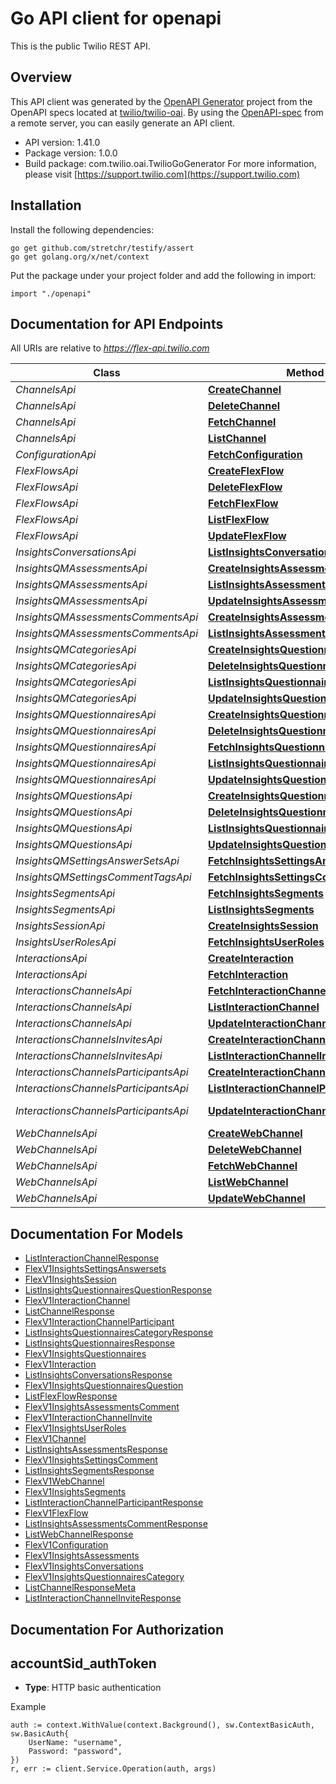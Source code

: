 # Go API client for openapi

This is the public Twilio REST API.

## Overview
This API client was generated by the [OpenAPI Generator](https://openapi-generator.tech) project from the OpenAPI specs located at [twilio/twilio-oai](https://github.com/twilio/twilio-oai/tree/main/spec).  By using the [OpenAPI-spec](https://www.openapis.org/) from a remote server, you can easily generate an API client.

- API version: 1.41.0
- Package version: 1.0.0
- Build package: com.twilio.oai.TwilioGoGenerator
For more information, please visit [https://support.twilio.com](https://support.twilio.com)

## Installation

Install the following dependencies:

```shell
go get github.com/stretchr/testify/assert
go get golang.org/x/net/context
```

Put the package under your project folder and add the following in import:

```golang
import "./openapi"
```

## Documentation for API Endpoints

All URIs are relative to *https://flex-api.twilio.com*

Class | Method | HTTP request | Description
------------ | ------------- | ------------- | -------------
*ChannelsApi* | [**CreateChannel**](docs/ChannelsApi.md#createchannel) | **Post** /v1/Channels | 
*ChannelsApi* | [**DeleteChannel**](docs/ChannelsApi.md#deletechannel) | **Delete** /v1/Channels/{Sid} | 
*ChannelsApi* | [**FetchChannel**](docs/ChannelsApi.md#fetchchannel) | **Get** /v1/Channels/{Sid} | 
*ChannelsApi* | [**ListChannel**](docs/ChannelsApi.md#listchannel) | **Get** /v1/Channels | 
*ConfigurationApi* | [**FetchConfiguration**](docs/ConfigurationApi.md#fetchconfiguration) | **Get** /v1/Configuration | 
*FlexFlowsApi* | [**CreateFlexFlow**](docs/FlexFlowsApi.md#createflexflow) | **Post** /v1/FlexFlows | 
*FlexFlowsApi* | [**DeleteFlexFlow**](docs/FlexFlowsApi.md#deleteflexflow) | **Delete** /v1/FlexFlows/{Sid} | 
*FlexFlowsApi* | [**FetchFlexFlow**](docs/FlexFlowsApi.md#fetchflexflow) | **Get** /v1/FlexFlows/{Sid} | 
*FlexFlowsApi* | [**ListFlexFlow**](docs/FlexFlowsApi.md#listflexflow) | **Get** /v1/FlexFlows | 
*FlexFlowsApi* | [**UpdateFlexFlow**](docs/FlexFlowsApi.md#updateflexflow) | **Post** /v1/FlexFlows/{Sid} | 
*InsightsConversationsApi* | [**ListInsightsConversations**](docs/InsightsConversationsApi.md#listinsightsconversations) | **Get** /v1/Insights/Conversations | 
*InsightsQMAssessmentsApi* | [**CreateInsightsAssessments**](docs/InsightsQMAssessmentsApi.md#createinsightsassessments) | **Post** /v1/Insights/QM/Assessments | 
*InsightsQMAssessmentsApi* | [**ListInsightsAssessments**](docs/InsightsQMAssessmentsApi.md#listinsightsassessments) | **Get** /v1/Insights/QM/Assessments | 
*InsightsQMAssessmentsApi* | [**UpdateInsightsAssessments**](docs/InsightsQMAssessmentsApi.md#updateinsightsassessments) | **Post** /v1/Insights/QM/Assessments/{AssessmentId} | 
*InsightsQMAssessmentsCommentsApi* | [**CreateInsightsAssessmentsComment**](docs/InsightsQMAssessmentsCommentsApi.md#createinsightsassessmentscomment) | **Post** /v1/Insights/QM/Assessments/Comments | 
*InsightsQMAssessmentsCommentsApi* | [**ListInsightsAssessmentsComment**](docs/InsightsQMAssessmentsCommentsApi.md#listinsightsassessmentscomment) | **Get** /v1/Insights/QM/Assessments/Comments | 
*InsightsQMCategoriesApi* | [**CreateInsightsQuestionnairesCategory**](docs/InsightsQMCategoriesApi.md#createinsightsquestionnairescategory) | **Post** /v1/Insights/QM/Categories | 
*InsightsQMCategoriesApi* | [**DeleteInsightsQuestionnairesCategory**](docs/InsightsQMCategoriesApi.md#deleteinsightsquestionnairescategory) | **Delete** /v1/Insights/QM/Categories/{CategoryId} | 
*InsightsQMCategoriesApi* | [**ListInsightsQuestionnairesCategory**](docs/InsightsQMCategoriesApi.md#listinsightsquestionnairescategory) | **Get** /v1/Insights/QM/Categories | 
*InsightsQMCategoriesApi* | [**UpdateInsightsQuestionnairesCategory**](docs/InsightsQMCategoriesApi.md#updateinsightsquestionnairescategory) | **Post** /v1/Insights/QM/Categories/{CategoryId} | 
*InsightsQMQuestionnairesApi* | [**CreateInsightsQuestionnaires**](docs/InsightsQMQuestionnairesApi.md#createinsightsquestionnaires) | **Post** /v1/Insights/QM/Questionnaires | 
*InsightsQMQuestionnairesApi* | [**DeleteInsightsQuestionnaires**](docs/InsightsQMQuestionnairesApi.md#deleteinsightsquestionnaires) | **Delete** /v1/Insights/QM/Questionnaires/{Id} | 
*InsightsQMQuestionnairesApi* | [**FetchInsightsQuestionnaires**](docs/InsightsQMQuestionnairesApi.md#fetchinsightsquestionnaires) | **Get** /v1/Insights/QM/Questionnaires/{Id} | 
*InsightsQMQuestionnairesApi* | [**ListInsightsQuestionnaires**](docs/InsightsQMQuestionnairesApi.md#listinsightsquestionnaires) | **Get** /v1/Insights/QM/Questionnaires | 
*InsightsQMQuestionnairesApi* | [**UpdateInsightsQuestionnaires**](docs/InsightsQMQuestionnairesApi.md#updateinsightsquestionnaires) | **Post** /v1/Insights/QM/Questionnaires/{Id} | 
*InsightsQMQuestionsApi* | [**CreateInsightsQuestionnairesQuestion**](docs/InsightsQMQuestionsApi.md#createinsightsquestionnairesquestion) | **Post** /v1/Insights/QM/Questions | 
*InsightsQMQuestionsApi* | [**DeleteInsightsQuestionnairesQuestion**](docs/InsightsQMQuestionsApi.md#deleteinsightsquestionnairesquestion) | **Delete** /v1/Insights/QM/Questions/{QuestionId} | 
*InsightsQMQuestionsApi* | [**ListInsightsQuestionnairesQuestion**](docs/InsightsQMQuestionsApi.md#listinsightsquestionnairesquestion) | **Get** /v1/Insights/QM/Questions | 
*InsightsQMQuestionsApi* | [**UpdateInsightsQuestionnairesQuestion**](docs/InsightsQMQuestionsApi.md#updateinsightsquestionnairesquestion) | **Post** /v1/Insights/QM/Questions/{QuestionId} | 
*InsightsQMSettingsAnswerSetsApi* | [**FetchInsightsSettingsAnswersets**](docs/InsightsQMSettingsAnswerSetsApi.md#fetchinsightssettingsanswersets) | **Get** /v1/Insights/QM/Settings/AnswerSets | 
*InsightsQMSettingsCommentTagsApi* | [**FetchInsightsSettingsComment**](docs/InsightsQMSettingsCommentTagsApi.md#fetchinsightssettingscomment) | **Get** /v1/Insights/QM/Settings/CommentTags | 
*InsightsSegmentsApi* | [**FetchInsightsSegments**](docs/InsightsSegmentsApi.md#fetchinsightssegments) | **Get** /v1/Insights/Segments/{SegmentId} | 
*InsightsSegmentsApi* | [**ListInsightsSegments**](docs/InsightsSegmentsApi.md#listinsightssegments) | **Get** /v1/Insights/Segments | 
*InsightsSessionApi* | [**CreateInsightsSession**](docs/InsightsSessionApi.md#createinsightssession) | **Post** /v1/Insights/Session | 
*InsightsUserRolesApi* | [**FetchInsightsUserRoles**](docs/InsightsUserRolesApi.md#fetchinsightsuserroles) | **Get** /v1/Insights/UserRoles | 
*InteractionsApi* | [**CreateInteraction**](docs/InteractionsApi.md#createinteraction) | **Post** /v1/Interactions | 
*InteractionsApi* | [**FetchInteraction**](docs/InteractionsApi.md#fetchinteraction) | **Get** /v1/Interactions/{Sid} | 
*InteractionsChannelsApi* | [**FetchInteractionChannel**](docs/InteractionsChannelsApi.md#fetchinteractionchannel) | **Get** /v1/Interactions/{InteractionSid}/Channels/{Sid} | 
*InteractionsChannelsApi* | [**ListInteractionChannel**](docs/InteractionsChannelsApi.md#listinteractionchannel) | **Get** /v1/Interactions/{InteractionSid}/Channels | 
*InteractionsChannelsApi* | [**UpdateInteractionChannel**](docs/InteractionsChannelsApi.md#updateinteractionchannel) | **Post** /v1/Interactions/{InteractionSid}/Channels/{Sid} | 
*InteractionsChannelsInvitesApi* | [**CreateInteractionChannelInvite**](docs/InteractionsChannelsInvitesApi.md#createinteractionchannelinvite) | **Post** /v1/Interactions/{InteractionSid}/Channels/{ChannelSid}/Invites | 
*InteractionsChannelsInvitesApi* | [**ListInteractionChannelInvite**](docs/InteractionsChannelsInvitesApi.md#listinteractionchannelinvite) | **Get** /v1/Interactions/{InteractionSid}/Channels/{ChannelSid}/Invites | 
*InteractionsChannelsParticipantsApi* | [**CreateInteractionChannelParticipant**](docs/InteractionsChannelsParticipantsApi.md#createinteractionchannelparticipant) | **Post** /v1/Interactions/{InteractionSid}/Channels/{ChannelSid}/Participants | 
*InteractionsChannelsParticipantsApi* | [**ListInteractionChannelParticipant**](docs/InteractionsChannelsParticipantsApi.md#listinteractionchannelparticipant) | **Get** /v1/Interactions/{InteractionSid}/Channels/{ChannelSid}/Participants | 
*InteractionsChannelsParticipantsApi* | [**UpdateInteractionChannelParticipant**](docs/InteractionsChannelsParticipantsApi.md#updateinteractionchannelparticipant) | **Post** /v1/Interactions/{InteractionSid}/Channels/{ChannelSid}/Participants/{Sid} | 
*WebChannelsApi* | [**CreateWebChannel**](docs/WebChannelsApi.md#createwebchannel) | **Post** /v1/WebChannels | 
*WebChannelsApi* | [**DeleteWebChannel**](docs/WebChannelsApi.md#deletewebchannel) | **Delete** /v1/WebChannels/{Sid} | 
*WebChannelsApi* | [**FetchWebChannel**](docs/WebChannelsApi.md#fetchwebchannel) | **Get** /v1/WebChannels/{Sid} | 
*WebChannelsApi* | [**ListWebChannel**](docs/WebChannelsApi.md#listwebchannel) | **Get** /v1/WebChannels | 
*WebChannelsApi* | [**UpdateWebChannel**](docs/WebChannelsApi.md#updatewebchannel) | **Post** /v1/WebChannels/{Sid} | 


## Documentation For Models

 - [ListInteractionChannelResponse](docs/ListInteractionChannelResponse.md)
 - [FlexV1InsightsSettingsAnswersets](docs/FlexV1InsightsSettingsAnswersets.md)
 - [FlexV1InsightsSession](docs/FlexV1InsightsSession.md)
 - [ListInsightsQuestionnairesQuestionResponse](docs/ListInsightsQuestionnairesQuestionResponse.md)
 - [FlexV1InteractionChannel](docs/FlexV1InteractionChannel.md)
 - [ListChannelResponse](docs/ListChannelResponse.md)
 - [FlexV1InteractionChannelParticipant](docs/FlexV1InteractionChannelParticipant.md)
 - [ListInsightsQuestionnairesCategoryResponse](docs/ListInsightsQuestionnairesCategoryResponse.md)
 - [ListInsightsQuestionnairesResponse](docs/ListInsightsQuestionnairesResponse.md)
 - [FlexV1InsightsQuestionnaires](docs/FlexV1InsightsQuestionnaires.md)
 - [FlexV1Interaction](docs/FlexV1Interaction.md)
 - [ListInsightsConversationsResponse](docs/ListInsightsConversationsResponse.md)
 - [FlexV1InsightsQuestionnairesQuestion](docs/FlexV1InsightsQuestionnairesQuestion.md)
 - [ListFlexFlowResponse](docs/ListFlexFlowResponse.md)
 - [FlexV1InsightsAssessmentsComment](docs/FlexV1InsightsAssessmentsComment.md)
 - [FlexV1InteractionChannelInvite](docs/FlexV1InteractionChannelInvite.md)
 - [FlexV1InsightsUserRoles](docs/FlexV1InsightsUserRoles.md)
 - [FlexV1Channel](docs/FlexV1Channel.md)
 - [ListInsightsAssessmentsResponse](docs/ListInsightsAssessmentsResponse.md)
 - [FlexV1InsightsSettingsComment](docs/FlexV1InsightsSettingsComment.md)
 - [ListInsightsSegmentsResponse](docs/ListInsightsSegmentsResponse.md)
 - [FlexV1WebChannel](docs/FlexV1WebChannel.md)
 - [FlexV1InsightsSegments](docs/FlexV1InsightsSegments.md)
 - [ListInteractionChannelParticipantResponse](docs/ListInteractionChannelParticipantResponse.md)
 - [FlexV1FlexFlow](docs/FlexV1FlexFlow.md)
 - [ListInsightsAssessmentsCommentResponse](docs/ListInsightsAssessmentsCommentResponse.md)
 - [ListWebChannelResponse](docs/ListWebChannelResponse.md)
 - [FlexV1Configuration](docs/FlexV1Configuration.md)
 - [FlexV1InsightsAssessments](docs/FlexV1InsightsAssessments.md)
 - [FlexV1InsightsConversations](docs/FlexV1InsightsConversations.md)
 - [FlexV1InsightsQuestionnairesCategory](docs/FlexV1InsightsQuestionnairesCategory.md)
 - [ListChannelResponseMeta](docs/ListChannelResponseMeta.md)
 - [ListInteractionChannelInviteResponse](docs/ListInteractionChannelInviteResponse.md)


## Documentation For Authorization



## accountSid_authToken

- **Type**: HTTP basic authentication

Example

```golang
auth := context.WithValue(context.Background(), sw.ContextBasicAuth, sw.BasicAuth{
    UserName: "username",
    Password: "password",
})
r, err := client.Service.Operation(auth, args)
```

